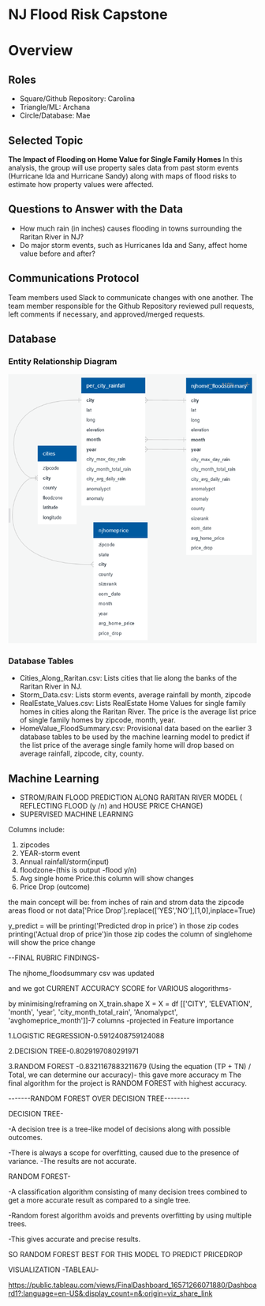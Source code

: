 # NJ Flood Risk Capstone

# Overview

## Roles
*	Square/Github Repository: Carolina
*	Triangle/ML: Archana
*	Circle/Database: Mae 

## Selected Topic
**The Impact of Flooding on Home Value for Single Family Homes**
In this analysis, the group will use property sales data from past storm events (Hurricane Ida and Hurricane Sandy) along with maps of flood risks to estimate how property values were affected.

## Questions to Answer with the Data
*   How much rain (in inches) causes flooding in towns surrounding the Raritan River in NJ? 
*   Do major storm events, such as Hurricanes Ida and Sany, affect home value before and after?

## Communications Protocol 
Team members used Slack to communicate changes with one another. The team member responsible for the Github Repository reviewed pull requests, left comments if necessary, and approved/merged requests. 

## Database

### Entity Relationship Diagram

![Resources/ERD_NJ_Flood_Risk.png](https://github.com/c-ramos/NJ_Flood_Risk_Capstone/blob/main/Resources/ERD_NJ_Flood_Risk.png)

### Database Tables
*  Cities_Along_Raritan.csv:   Lists cities that lie along the banks of the Raritan River in NJ.
*  Storm_Data.csv:	Lists storm events, average rainfall by month, zipcode
*  RealEstate_Values.csv:   Lists RealEstate Home Values for single family homes in cities along the Raritan River.
							The price is the average list price of single family homes by zipcode, month, year. 
*  HomeValue_FloodSummary.csv:  Provisional data based on the earlier 3 database tables to be used by the machine
								learning model to predict if the list price of the average single family home will
								drop based on average rainfall, zipcode, city, county.

## Machine Learning
- STROM/RAIN FLOOD PREDICTION ALONG RARITAN RIVER MODEL ( REFLECTING FLOOD (y /n) and HOUSE PRICE CHANGE)
- SUPERVISED MACHINE LEARNING

Columns include:
1.	zipcodes
2.	YEAR-storm event
3.	Annual rainfall/storm(input)
4.	floodzone-(this is output -flood y/n)
5.	Avg single home Price.this column will show changes
6.	Price Drop (outcome) 




the main concept will be: from inches of rain and strom data the zipcode areas flood or not 
data['Price Drop'].replace(['YES','NO'],[1,0],inplace=True)

y_predict = will be 
printing('Predicted drop in price') in those zip codes
printing('Actual drop of price')in those zip codes
the column of singlehome will show the price change

--FINAL RUBRIC FINDINGS-

The njhome_floodsummary csv was updated

and we got CURRENT ACCURACY SCORE for VARIOUS alogorithms-

by minimising/reframing on X_train.shape X = X = df [['CITY', 'ELEVATION', 'month', 'year', 'city_month_total_rain', 'Anomalypct', 'avghomeprice_month']]-7 columns -projected in Feature importance

1.LOGISTIC REGRESSION-0.5912408759124088

2.DECISION TREE-0.8029197080291971

3.RANDOM FOREST -0.8321167883211679 (Using the equation (TP + TN) / Total, we can determine our accuracy)- this gave more accuracy m The final algorithm for the project is RANDOM FOREST with highest accuracy.

-------RANDOM FOREST OVER DECISION TREE--------

DECISION TREE-

-A decision tree is a tree-like model of decisions along with possible outcomes.

-There is always a scope for overfitting, caused due to the presence of variance. -The results are not accurate.

RANDOM FOREST-

-A classification algorithm consisting of many decision trees combined to get a more accurate result as compared to a single tree.

-Random forest algorithm avoids and prevents overfitting by using multiple trees.

-This gives accurate and precise results.

SO RANDOM FOREST BEST FOR THIS MODEL TO PREDICT PRICEDROP

VISUALIZATION -TABLEAU-

https://public.tableau.com/views/FinalDashboard_16571266071880/Dashboard1?:language=en-US&:display_count=n&:origin=viz_share_link 
